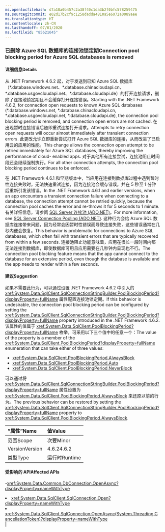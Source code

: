 ```yaml
---
ms.openlocfilehash: d7a18a0b457c2a38f40c1da3b2f0bfc578259475
ms.sourcegitcommit: e02d17b2cf9c1258dadda4810a5e6072a0089aee
ms.translationtype: HT
ms.contentlocale: zh-CN
ms.lasthandoff: 07/01/2020
ms.locfileid: "85621045"
---
```

### <a name="connection-pool-blocking-period-for-azure-sql-databases-is-removed"></a><span data-ttu-id="54565-101">已删除 Azure SQL 数据库的连接池锁定期</span><span class="sxs-lookup"><span data-stu-id="54565-101">Connection pool blocking period for Azure SQL databases is removed</span></span>

#### <a name="details"></a><span data-ttu-id="54565-102">详细信息</span><span class="sxs-lookup"><span data-stu-id="54565-102">Details</span></span>

<span data-ttu-id="54565-103">从 .NET Framework 4.6.2 起，对于发送到已知 Azure SQL 数据库（\*.database.windows.net、\*.database.chinacloudapi.cn、\*.database.usgovcloudapi.net、\*.database.cloudapi.de）的打开连接请求，删除了连接池锁定期且不会缓存打开连接错误。</span><span class="sxs-lookup"><span data-stu-id="54565-103">Starting with the .NET Framework 4.6.2, for connection open requests to known Azure SQL databases (\*.database.windows.net, \*.database.chinacloudapi.cn, \*.database.usgovcloudapi.net, \*.database.cloudapi.de), the connection pool blocking period is removed, and connection open errors are not cached.</span></span> <span data-ttu-id="54565-104">在出现暂时连接错误后随即重试连接打开请求。</span><span class="sxs-lookup"><span data-stu-id="54565-104">Attempts to retry connection open requests will occur almost immediately after transient connection errors.</span></span> <span data-ttu-id="54565-105">此更改允许立即重新尝试打开 Azure SQL 数据库的连接，从而改进了已启用云的应用的性能。</span><span class="sxs-lookup"><span data-stu-id="54565-105">This change allows the connection open attempt to be retried immediately for Azure SQL databases, thereby improving the performance of cloud- enabled apps.</span></span> <span data-ttu-id="54565-106">对于其他所有连接尝试，连接池阻止时间段还会继续强制执行。</span><span class="sxs-lookup"><span data-stu-id="54565-106">For all other connection attempts, the connection pool blocking period continues to be enforced.</span></span><p/><span data-ttu-id="54565-107">在 .NET Framework 4.6.1 和早期版本中，当应用在连接到数据库过程中遇到暂时性连接失败时，无法快速重试连接，因为连接池会缓存错误，并在 5 秒至 1 分钟后重新引发该错误。</span><span class="sxs-lookup"><span data-stu-id="54565-107">In the .NET Framework 4.6.1 and earlier versions, when an app encounters a transient connection failure when connecting to a database, the connection attempt cannot be retried quickly, because the connection pool caches the error and re-throws it for 5 seconds to 1 minute.</span></span> <span data-ttu-id="54565-108">有关详细信息，请参阅 [SQL Server 连接池 (ADO.NET)](~/docs/framework/data/adonet/sql-server-connection-pooling.md)。</span><span class="sxs-lookup"><span data-stu-id="54565-108">For more information, see [SQL Server Connection Pooling (ADO.NET)](~/docs/framework/data/adonet/sql-server-connection-pooling.md).</span></span> <span data-ttu-id="54565-109">这种行为会给 Azure SQL 数据库连接带来问题，因为经常会因暂时性错误而导致连接失败，这些错误通常在几秒内便会恢复。</span><span class="sxs-lookup"><span data-stu-id="54565-109">This behavior is problematic for connections to Azure SQL databases, which often fail with transient errors that are typically recovered from within a few seconds.</span></span> <span data-ttu-id="54565-110">连接池阻止功能意味着，应用在很长一段时间内都无法连接到数据库，即使数据库可用且应用需要在几秒钟内呈现也不行。</span><span class="sxs-lookup"><span data-stu-id="54565-110">The connection pool blocking feature means that the app cannot connect to the database for an extensive period, even though the database is available and the app needs to render within a few seconds.</span></span>

#### <a name="suggestion"></a><span data-ttu-id="54565-111">建议</span><span class="sxs-lookup"><span data-stu-id="54565-111">Suggestion</span></span>

<span data-ttu-id="54565-112">如果不需要此行为，可以通过设置 .NET Framework 4.6.2 中引入的 <xref:System.Data.SqlClient.SqlConnectionStringBuilder.PoolBlockingPeriod?displayProperty=fullName> 属性配置连接池锁定期。</span><span class="sxs-lookup"><span data-stu-id="54565-112">If this behavior is undesirable, the connection pool blocking period can be configured by setting the <xref:System.Data.SqlClient.SqlConnectionStringBuilder.PoolBlockingPeriod?displayProperty=fullName> property introduced in the .NET Framework 4.6.2.</span></span> <span data-ttu-id="54565-113">该属性的值属于 <xref:System.Data.SqlClient.PoolBlockingPeriod?displayProperty=fullName> 枚举，可采用以下三个值中的任意一个：</span><span class="sxs-lookup"><span data-stu-id="54565-113">The value of the property is a member of the <xref:System.Data.SqlClient.PoolBlockingPeriod?displayProperty=fullName> enumeration that can take either of three values:</span></span><ul><li><xref:System.Data.SqlClient.PoolBlockingPeriod.AlwaysBlock></li><li><xref:System.Data.SqlClient.PoolBlockingPeriod.Auto></li><li><xref:System.Data.SqlClient.PoolBlockingPeriod.NeverBlock></li></ul><span data-ttu-id="54565-114">可以通过将 <xref:System.Data.SqlClient.SqlConnectionStringBuilder.PoolBlockingPeriod?displayProperty=fullName> 属性设置为 <xref:System.Data.SqlClient.PoolBlockingPeriod.AlwaysBlock> 来还原以前的行为。</span><span class="sxs-lookup"><span data-stu-id="54565-114">The previous behavior can be restored by setting the <xref:System.Data.SqlClient.SqlConnectionStringBuilder.PoolBlockingPeriod?displayProperty=fullName> property to <xref:System.Data.SqlClient.PoolBlockingPeriod.AlwaysBlock>.</span></span>

| <span data-ttu-id="54565-115">“属性”</span><span class="sxs-lookup"><span data-stu-id="54565-115">Name</span></span>    | <span data-ttu-id="54565-116">值</span><span class="sxs-lookup"><span data-stu-id="54565-116">Value</span></span>       |
|:--------|:------------|
| <span data-ttu-id="54565-117">范围</span><span class="sxs-lookup"><span data-stu-id="54565-117">Scope</span></span>   |<span data-ttu-id="54565-118">次要</span><span class="sxs-lookup"><span data-stu-id="54565-118">Minor</span></span>|
|<span data-ttu-id="54565-119">Version</span><span class="sxs-lookup"><span data-stu-id="54565-119">Version</span></span>|<span data-ttu-id="54565-120">4.6.2</span><span class="sxs-lookup"><span data-stu-id="54565-120">4.6.2</span></span>|
|<span data-ttu-id="54565-121">类型</span><span class="sxs-lookup"><span data-stu-id="54565-121">Type</span></span>|<span data-ttu-id="54565-122">运行时</span><span class="sxs-lookup"><span data-stu-id="54565-122">Runtime</span></span>

#### <a name="affected-apis"></a><span data-ttu-id="54565-123">受影响的 API</span><span class="sxs-lookup"><span data-stu-id="54565-123">Affected APIs</span></span>

-<xref:System.Data.Common.DbConnection.OpenAsync?displayProperty=nameWithType></li><li><xref:System.Data.SqlClient.SqlConnection.Open?displayProperty=nameWithType></li><li><xref:System.Data.SqlClient.SqlConnection.OpenAsync(System.Threading.CancellationToken)?displayProperty=nameWithType></li></ul>|
